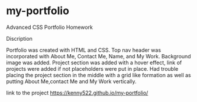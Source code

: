 # my-portfolio
Advanced CSS Portfolio Homework


Discription

Portfolio was created with HTML and CSS.
Top nav header was incorporated with About Me, Contact Me, Name, and My Work.
Background image was added.
Project section was added with a hover effect, link of projects were added if not placeholders were put in place.
Had trouble placing the project section in the middle with a grid like formation as well as putting About Me,contact Me and My Work vertically. 

link to the project https://kenny522.github.io/my-portfolio/
